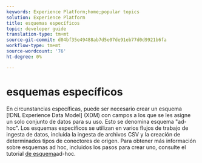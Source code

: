 ```yaml
---
keywords: Experience Platform;home;popular topics
solution: Experience Platform
title: esquemas específicos
topic: developer guide
translation-type: tm+mt
source-git-commit: d04bf35e49488ab7d5e07de91eb77d0d9921b6fa
workflow-type: tm+mt
source-wordcount: '76'
ht-degree: 0%

---
```



# esquemas específicos

En circunstancias específicas, puede ser necesario crear un esquema [!DNL Experience Data Model] (XDM) con campos a los que se les asigne un solo conjunto de datos para su uso. Esto se denomina esquema &quot;ad-hoc&quot;. Los esquemas específicos se utilizan en varios flujos de trabajo de ingesta de datos, incluida la ingesta de archivos CSV y la creación de determinados tipos de conectores de origen. Para obtener más información sobre esquemas ad hoc, incluidos los pasos para crear uno, consulte el tutorial [de esquema](../tutorials/ad-hoc.md)ad-hoc.
